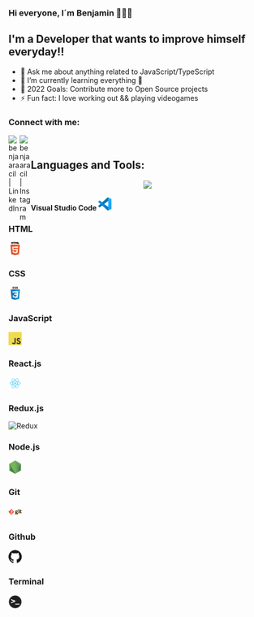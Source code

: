 ### Hi everyone, I´m Benjamin 👋👨‍💻

<!-- Aca iria mi banner -->

## I'm a Developer that wants to improve himself everyday!!

- 💬 Ask me about anything related to JavaScript/TypeScript
- 🌱 I’m currently learning everything 🤣
- 🥅 2022 Goals: Contribute more to Open Source projects
- ⚡ Fun fact: I love working out && playing videogames

### Connect with me:

[<img align="left" alt="benjaaracil | LinkedIn" width="22px" src="https://cdn.jsdelivr.net/npm/simple-icons@v3/icons/linkedin.svg" />][linkedin]
[<img align="left" alt="benjaaracil | Instagram" width="22px" src="https://cdn.jsdelivr.net/npm/simple-icons@v3/icons/instagram.svg" />][instagram]

<br>

<h2>Languages and Tools:</h2>

<p align="center"><img src="https://github-readme-stats.vercel.app/api/top-langs/?username=benjaaracil&layout=compact" /></p>

<b align="center">Visual Studio Code
<img alt="Visual Studio Code" width="26px" src="https://raw.githubusercontent.com/github/explore/80688e429a7d4ef2fca1e82350fe8e3517d3494d/topics/visual-studio-code/visual-studio-code.png" /></b>

### HTML
<img alt="HTML5" width="26px" src="https://raw.githubusercontent.com/github/explore/80688e429a7d4ef2fca1e82350fe8e3517d3494d/topics/html/html.png" />

### CSS
<img alt="CSS3" width="26px" src="https://raw.githubusercontent.com/github/explore/80688e429a7d4ef2fca1e82350fe8e3517d3494d/topics/css/css.png" />

### JavaScript
<img alt="JavaScript" width="26px" src="https://raw.githubusercontent.com/github/explore/80688e429a7d4ef2fca1e82350fe8e3517d3494d/topics/javascript/javascript.png" />

### React.js
<img alt="React" width="26px" src="https://raw.githubusercontent.com/github/explore/80688e429a7d4ef2fca1e82350fe8e3517d3494d/topics/react/react.png" />

### Redux.js
<img alt="Redux" width="26px" src="https://pics.freeicons.io/uploads/icons/png/9818154791551942292-512.png" />

### Node.js
<img alt="Node.js" width="26px" src="https://raw.githubusercontent.com/github/explore/80688e429a7d4ef2fca1e82350fe8e3517d3494d/topics/nodejs/nodejs.png" />

### Git
<img alt="Git" width="26px" src="https://raw.githubusercontent.com/github/explore/80688e429a7d4ef2fca1e82350fe8e3517d3494d/topics/git/git.png" />

### Github
<img alt="GitHub" width="26px" src="https://raw.githubusercontent.com/github/explore/78df643247d429f6cc873026c0622819ad797942/topics/github/github.png" />

### Terminal
<img alt="Terminal" width="26px" src="https://raw.githubusercontent.com/github/explore/80688e429a7d4ef2fca1e82350fe8e3517d3494d/topics/terminal/terminal.png" />

<br>




[instagram]: https://instagram.com/benjaaracil
[linkedin]: https://linkedin.com/in/benjaminaracil